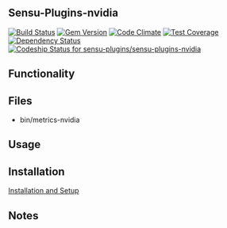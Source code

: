 ## Sensu-Plugins-nvidia

[ ![Build Status](https://travis-ci.org/sensu-plugins/sensu-plugins-nvidia.svg?branch=master)](https://travis-ci.org/sensu-plugins/sensu-plugins-nvidia)
[![Gem Version](https://badge.fury.io/rb/sensu-plugins-nvidia.svg)](http://badge.fury.io/rb/sensu-plugins-nvidia)
[![Code Climate](https://codeclimate.com/github/sensu-plugins/sensu-plugins-nvidia/badges/gpa.svg)](https://codeclimate.com/github/sensu-plugins/sensu-plugins-nvidia)
[![Test Coverage](https://codeclimate.com/github/sensu-plugins/sensu-plugins-nvidia/badges/coverage.svg)](https://codeclimate.com/github/sensu-plugins/sensu-plugins-nvidia)
[![Dependency Status](https://gemnasium.com/sensu-plugins/sensu-plugins-nvidia.svg)](https://gemnasium.com/sensu-plugins/sensu-plugins-nvidia)
[ ![Codeship Status for sensu-plugins/sensu-plugins-nvidia](https://codeship.com/projects/a5eee1b0-edc1-0132-1e01-5a51cb58650a/status?branch=master)](https://codeship.com/projects/84109)

## Functionality

## Files
 * bin/metrics-nvidia

## Usage

## Installation

[Installation and Setup](http://sensu-plugins.io/docs/installation_instructions.html)

## Notes
